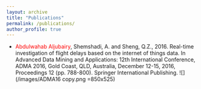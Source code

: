 ```yaml
---
layout: archive
title: "Publications"
permalink: /publications/
author_profile: true
---
```

- <span style="color:red">Abdulwahab Aljubairy</span>, Shemshadi, A. and Sheng, Q.Z., 2016. Real-time investigation of flight delays based on the internet of things data. In Advanced Data Mining and Applications: 12th International Conference, ADMA 2016, Gold Coast, QLD, Australia, December 12-15, 2016, Proceedings 12 (pp. 788-800). Springer International Publishing. ![](/images/ADMA16 copy.png =850x525)
